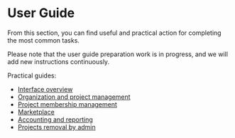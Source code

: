 # User Guide

From this section, you can find useful and practical action for completing the most common tasks.

Please note that the user guide preparation work is in progress, and we will add new instructions continuously.

Practical guides:

* [Interface overview](interface.md)
* [Organization and project management](organization_and_project_management.md)
* [Project membership management](project_membership_management.md)
* [Marketplace](marketplace.md)
* [Accounting and reporting](usage_reports.md)
* [Projects removal by admin](projects-removal-admin.md)
